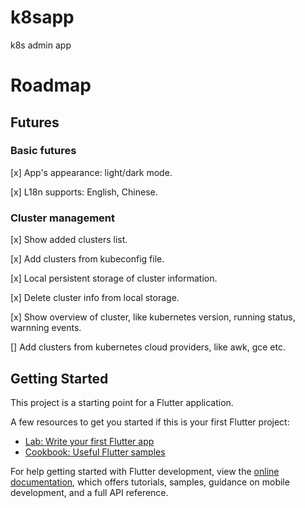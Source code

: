 # k8sapp

k8s admin app

# Roadmap

## Futures

### Basic futures

[x] App's appearance: light/dark mode.

[x] L18n supports: English, Chinese.

### Cluster management
[x] Show added clusters list.

[x] Add clusters from kubeconfig file.

[x] Local persistent storage of cluster information.

[x] Delete cluster info from local storage.

[x] Show overview of cluster, like kubernetes version, running status, warnning events.

[] Add clusters from kubernetes cloud providers, like awk, gce etc.


## Getting Started

This project is a starting point for a Flutter application.

A few resources to get you started if this is your first Flutter project:

- [Lab: Write your first Flutter app](https://docs.flutter.dev/get-started/codelab)
- [Cookbook: Useful Flutter samples](https://docs.flutter.dev/cookbook)

For help getting started with Flutter development, view the
[online documentation](https://docs.flutter.dev/), which offers tutorials,
samples, guidance on mobile development, and a full API reference.
